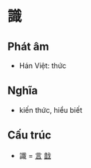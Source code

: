 # 識

## Phát âm
* Hán Việt: thức

## Nghĩa
* kiến thức, hiểu biết

## Cấu trúc
* 識 = [言](言.md) [戠](戠.md)

<script>window.HANZI_FIELD='識';</script>